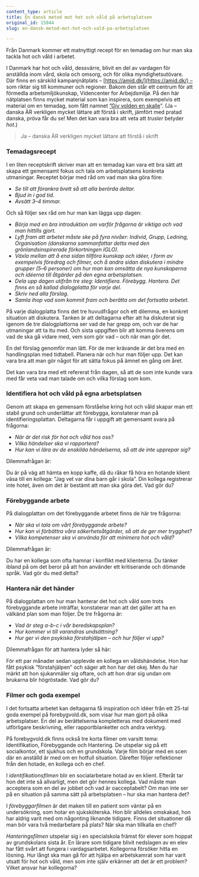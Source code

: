 ```yaml
---
content_type: article
title: En dansk metod mot hot och våld på arbetsplatsen
original_id: 15844
slug: en-dansk-metod-mot-hot-och-vald-pa-arbetsplatsen

---
```


Från Danmark kommer ett matnyttigt recept för en temadag om hur man ska tackla hot och våld i arbetet.

I Danmark har hot och våld, dessvärre, blivit en del av vardagen för anställda inom vård, skola och omsorg, och för olika myndighetsutövare. Där finns en särskild kampanjnätplats – [https://amid.dk/](https://amid.dk/) – som riktar sig till kommuner och regioner. Bakom den står ett centrum för att förmedla arbetsmiljökunskap, Videncenter for Arbejdsmiljø. På den här nätplatsen finns mycket material som kan inspirera, som exempelvis ett material om en temadag, som fått namnet [”Giv volden en skalle](https://amid.dk/vaerktoej/g/giv-volden-en-skalle/)”. (Ja – danska ÄR verkligen mycket lättare att förstå i skrift, jämfört med pratad danska, pröva får du se! Men det kan vara bra att veta att _trusler_ betyder _hot_.)

> Ja – danska ÄR verkligen mycket lättare att förstå i skrift

### Temadagsrecept

I en liten receptskrift skriver man att en temadag kan vara ett bra sätt att skapa ett gemensamt fokus och tala om arbetsplatsens konkreta utmaningar. Receptet börjar med råd om vad man ska göra före:

*   _Se till att förankra brett så att alla berörda deltar._
*   _Bjud in i god tid._
*   _Avsätt 3–4 timmar._

Och så följer sex råd om hur man kan lägga upp dagen:

*   _Börja med en bra introduktion om varför frågorna är viktiga och vad man hittills gjort._
*   _Lyft fram att arbetet måste ske på fyra nivåer: Individ, Grupp, Ledning, Organisation (danskarna sammanfattar detta med den grönlandsinspirerade förkortningen IGLO)._
*   _Växla mellan att å ena sidan tillföra kunskap och idéer, i form av exempelvis föredrag och filmer, och å andra sidan diskutera i mindre grupper (5_–_6 personer) om hur man kan omsätta de nya kunskaperna och idéerna till åtgärder på den egna arbetsplatsen._
*   _Dela upp dagen utifrån tre steg: Identifiera. Förebygg. Hantera. Det finns en så kallad dialogplatta för varje del._
*   _Skriv ned alla förslag._
*   _Samla ihop vad som kommit fram och berätta om det fortsatta arbetet._

På varje dialogplatta finns det tre huvudfrågor och ett dilemma, en konkret situation att diskutera. Tanken är att deltagarna efter att ha diskuterat sig igenom de tre dialogplattorna ser vad de har grepp om, och var de har utmaningar att ta itu med. Och sista uppgiften blir att komma överens om vad de ska gå vidare med, vem som gör vad – och när man gör det.

En del förslag genomför man lätt. För de mer krävande är det bra med en handlingsplan med tidtabell. Planera när och hur man följer upp. Det kan vara bra att man gör något för att sätta fokus på ämnet en gång om året.

Det kan vara bra med ett refererat från dagen, så att de som inte kunde vara med får veta vad man talade om och vilka förslag som kom.

### Identifiera hot och våld på egna arbetsplatsen

Genom att skapa en gemensam förståelse kring hot och våld skapar man ett stabil grund och underlättar att förebygga, konstaterar man på identifieringsplattan. Deltagarna får i uppgift att gemensamt svara på frågorna:

*   _När är det risk för hot och våld hos oss?_
*   _Vilka händelser ska vi rapportera?_
*   _Hur kan vi lära av de enskilda händelserna, så att de inte upprepar sig?_

Dilemmafrågan är:

Du är på väg att hämta en kopp kaffe, då du råkar få höra en hotande klient väsa till en kollega: ”Jag vet var dina barn går i skola”. Din kollega registrerar inte hotet, även om det är bestämt att man ska göra det. Vad gör du?

### Förebyggande arbete

På dialogplattan om det förebyggande arbetet finns de här tre frågorna:

*   _När ska vi tala om vårt förebyggande arbete?_
*   _Hur kan vi förbättra våra säkerhetsåtgärder, så att de ger mer trygghet?_
*   _Vilka kompetenser ska vi använda för att minimera hot och våld?_

Dilemmafrågan är:

Du har en kollega som ofta hamnar i konflikt med klienterna. Du tänker ibland på om det beror på att hon använder ett kritiserande och dömande språk. Vad gör du med detta?

### Hantera när det händer

På dialogplattan om hur man hanterar det hot och våld som trots förebyggande arbete inträffar, konstaterar man att det gäller att ha en välkänd plan som man följer. De tre frågorna är:

*   _Vad är steg a-b-c i vår beredskapsplan?_
*   _Hur kommer vi till varandras undsättning?_
*   _Hur ger vi den psykiska förstahjälpen – och hur följer vi upp?_

Dilemmafrågan för att hantera lyder så här:

För ett par månader sedan upplevde en kollega en våldshändelse. Hon har fått psykisk ”förstahjälpen” och säger att hon har det okej. Men du har märkt att hon sjukanmäler sig oftare, och att hon drar sig undan om brukarna blir högröstade. Vad gör du?

### Filmer och goda exempel

I det fortsatta arbetet kan deltagarna få inspiration och idéer från ett 25-tal goda exempel på forebygvold.dk, som visar hur man gjort på olika arbetsplatser. En del av berättelserna kompletteras med dokument med utförligare beskrivning, eller rapportblanketter och andra verktyg.

På forebygvold.dk finns också tre korta filmer om varsitt tema: Identifikation, Förebyggande och Hantering. De utspelar sig på ett socialkontor, ett sjukhus och en grundskola. Varje film börjar med en scen där en anställd är med om en hotfull situation. Därefter följer reflektioner från den hotade, en kollega och en chef.

I _identifikationsfilmen_ blir en socialarbetare hotad av en klient. Efteråt tar hon det inte så allvarligt, men det gör hennes kollega. Vad måste man acceptera som en del av jobbet och vad är oacceptabelt? Om man inte ser på en situation på samma sätt på arbetsplatsen – hur ska man hantera det?

I _förebyggarfilmen_ är det maken till en patient som väntar på en undersökning, som hotar en sjuksköterska. Hon blir alldeles omskakad, hon har aldrig varit med om någonting liknande tidigare. Finns det situationer då man bör vara två medarbetare på plats? När ska man tillkalla en chef?

_Hanteringsfilmen_ utspelar sig i en specialskola främst för elever som hoppat av grundskolans sista år. En lärare som tidigare blivit nedslagen av en elev har fått svårt att fungera i vardagsarbetet. Kollegorna försöker hitta en lösning. Hur långt ska man gå för att hjälpa en arbetskamrat som har varit utsatt för hot och våld, men som inte själv erkänner att det är ett problem? Vilket ansvar har kollegorna?

